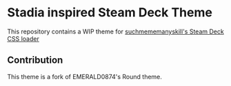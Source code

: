 # Stadia inspired Steam Deck Theme

This repository contains a WIP theme for [suchmememanyskill's Steam Deck CSS loader](https://github.com/suchmememanyskill/SDH-CssLoader)

## Contribution

This theme is a fork of EMERALD0874's Round theme.
